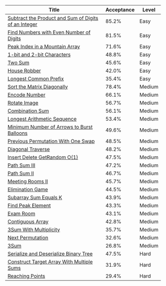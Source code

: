 | Title                                                                                                                                      | Acceptance   | Level   |
|--------------------------------------------------------------------------------------------------------------------------------------------|--------------|---------|
| [Subtract the Product and Sum of Digits of an Integer](https://leetcode.com/problems/subtract-the-product-and-sum-of-digits-of-an-integer) | 85.2%        | Easy    |
| [Find Numbers with Even Number of Digits](https://leetcode.com/problems/find-numbers-with-even-number-of-digits)                           | 81.5%        | Easy    |
| [Peak Index in a Mountain Array](https://leetcode.com/problems/peak-index-in-a-mountain-array)                                             | 71.6%        | Easy    |
| [1-bit and 2-bit Characters](https://leetcode.com/problems/1-bit-and-2-bit-characters)                                                     | 48.8%        | Easy    |
| [Two Sum](https://leetcode.com/problems/two-sum)                                                                                           | 45.6%        | Easy    |
| [House Robber](https://leetcode.com/problems/house-robber)                                                                                 | 42.0%        | Easy    |
| [Longest Common Prefix](https://leetcode.com/problems/longest-common-prefix)                                                               | 35.4%        | Easy    |
| [Sort the Matrix Diagonally](https://leetcode.com/problems/sort-the-matrix-diagonally)                                                     | 78.4%        | Medium  |
| [Encode Number](https://leetcode.com/problems/encode-number)                                                                               | 66.1%        | Medium  |
| [Rotate Image](https://leetcode.com/problems/rotate-image)                                                                                 | 56.7%        | Medium  |
| [Combination Sum](https://leetcode.com/problems/combination-sum)                                                                           | 56.1%        | Medium  |
| [Longest Arithmetic Sequence](https://leetcode.com/problems/longest-arithmetic-sequence)                                                   | 53.4%        | Medium  |
| [Minimum Number of Arrows to Burst Balloons](https://leetcode.com/problems/minimum-number-of-arrows-to-burst-balloons)                     | 49.6%        | Medium  |
| [Previous Permutation With One Swap](https://leetcode.com/problems/previous-permutation-with-one-swap)                                     | 48.5%        | Medium  |
| [Diagonal Traverse](https://leetcode.com/problems/diagonal-traverse)                                                                       | 48.2%        | Medium  |
| [Insert Delete GetRandom O(1)](https://leetcode.com/problems/insert-delete-getrandom-o1)                                                   | 47.5%        | Medium  |
| [Path Sum III](https://leetcode.com/problems/path-sum-iii)                                                                                 | 47.2%        | Medium  |
| [Path Sum II](https://leetcode.com/problems/path-sum-ii)                                                                                   | 46.7%        | Medium  |
| [Meeting Rooms II](https://leetcode.com/problems/meeting-rooms-ii)                                                                         | 45.7%        | Medium  |
| [Elimination Game](https://leetcode.com/problems/elimination-game)                                                                         | 44.5%        | Medium  |
| [Subarray Sum Equals K](https://leetcode.com/problems/subarray-sum-equals-k)                                                               | 43.9%        | Medium  |
| [Find Peak Element](https://leetcode.com/problems/find-peak-element)                                                                       | 43.3%        | Medium  |
| [Exam Room](https://leetcode.com/problems/exam-room)                                                                                       | 43.1%        | Medium  |
| [Contiguous Array](https://leetcode.com/problems/contiguous-array)                                                                         | 42.8%        | Medium  |
| [3Sum With Multiplicity](https://leetcode.com/problems/3sum-with-multiplicity)                                                             | 35.7%        | Medium  |
| [Next Permutation](https://leetcode.com/problems/next-permutation)                                                                         | 32.6%        | Medium  |
| [3Sum](https://leetcode.com/problems/3sum)                                                                                                 | 26.8%        | Medium  |
| [Serialize and Deserialize Binary Tree](https://leetcode.com/problems/serialize-and-deserialize-binary-tree)                               | 47.5%        | Hard    |
| [Construct Target Array With Multiple Sums](https://leetcode.com/problems/construct-target-array-with-multiple-sums)                       | 31.9%        | Hard    |
| [Reaching Points](https://leetcode.com/problems/reaching-points)                                                                           | 29.4%        | Hard    |